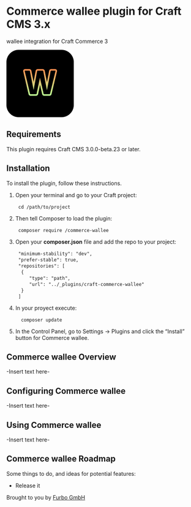 # Commerce wallee plugin for Craft CMS 3.x

wallee integration for Craft Commerce 3

![Screenshot](resources/img/wallee.png)

## Requirements

This plugin requires Craft CMS 3.0.0-beta.23 or later.

## Installation

To install the plugin, follow these instructions.

1. Open your terminal and go to your Craft project:

        cd /path/to/project

2. Then tell Composer to load the plugin:

        composer require /commerce-wallee

3. Open your **composer.json** file and add the repo to your project:

        "minimum-stability": "dev",
        "prefer-stable": true,
        "repositories": [
         {
            "type": "path",
            "url": "../_plugins/craft-commerce-wallee"
         }
        ]

4. In your proyect execute:

         composer update

5. In the Control Panel, go to Settings → Plugins and click the “Install” button for Commerce wallee.

## Commerce wallee Overview

-Insert text here-

## Configuring Commerce wallee

-Insert text here-

## Using Commerce wallee

-Insert text here-

## Commerce wallee Roadmap

Some things to do, and ideas for potential features:

* Release it

Brought to you by [Furbo GmbH](http://www.furbo.ch)
